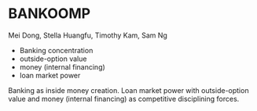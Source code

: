 
# BANKOOMP

Mei Dong, Stella Huangfu, Timothy Kam, Sam Ng

* Banking concentration
* outside-option value
* money (internal financing)
* loan market power

Banking as inside money creation. Loan market power with outside-option value and money (internal financing) as competitive disciplining forces.
